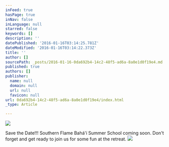 ```yaml
---
inFeed: true
hasPage: true
inNav: false
inLanguage: null
starred: false
keywords: []
description: ''
datePublished: '2016-01-16T03:14:25.781Z'
dateModified: '2016-01-16T03:14:22.373Z'
title: ''
author: []
sourcePath: _posts/2016-01-16-0da692b4-14c2-48f5-ad6a-8a0e1d0f19e4.md
published: true
authors: []
publisher:
  name: null
  domain: null
  url: null
  favicon: null
url: 0da692b4-14c2-48f5-ad6a-8a0e1d0f19e4/index.html
_type: Article

---
```

![](https://the-grid-user-content.s3-us-west-2.amazonaws.com/8f72ce92-65e3-4797-88c7-0c1aad68190e.jpg)

Save the Date!!! Southern Flame Bahá'í Summer School coming soon. Don't forget and get ready to join us for some fun at the retreat.
![](https://the-grid-user-content.s3-us-west-2.amazonaws.com/f0c4adb8-6624-4dcd-92f9-67aae7b5fcba.png)